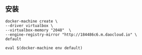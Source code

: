 ## 安装

    docker-machine create \
    --driver virtualbox \
    --virtualbox-memory "2048"  \
    --engine-registry-mirror "http://184486c6.m.daocloud.io" \
    default

    eval $(docker-machine env default)
